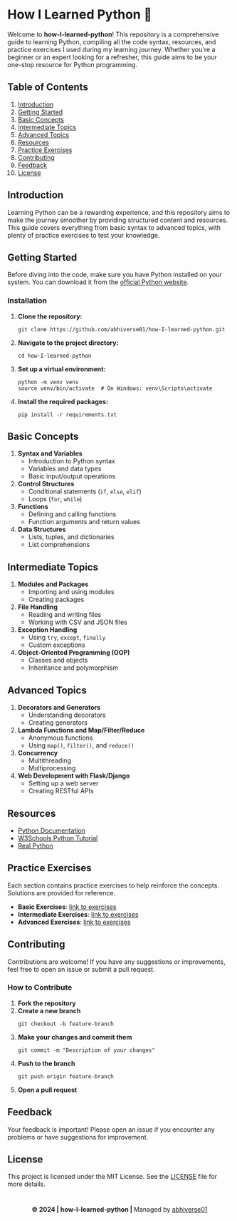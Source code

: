 <h1>How I Learned Python 🐍</h1>

<p>Welcome to <strong>how-I-learned-python</strong>! This repository is a comprehensive guide to learning Python, compiling all the code syntax, resources, and practice exercises I used during my learning journey. Whether you're a beginner or an expert looking for a refresher, this guide aims to be your one-stop resource for Python programming.</p>

<h2>Table of Contents</h2>
<ol>
    <li><a href="#introduction">Introduction</a></li>
    <li><a href="#getting-started">Getting Started</a></li>
    <li><a href="#basic-concepts">Basic Concepts</a></li>
    <li><a href="#intermediate-topics">Intermediate Topics</a></li>
    <li><a href="#advanced-topics">Advanced Topics</a></li>
    <li><a href="#resources">Resources</a></li>
    <li><a href="#practice-exercises">Practice Exercises</a></li>
    <li><a href="#contributing">Contributing</a></li>
    <li><a href="#feedback">Feedback</a></li>
    <li><a href="#license">License</a></li>
</ol>

<h2 id="introduction">Introduction</h2>
<p>Learning Python can be a rewarding experience, and this repository aims to make the journey smoother by providing structured content and resources. This guide covers everything from basic syntax to advanced topics, with plenty of practice exercises to test your knowledge.</p>

<h2 id="getting-started">Getting Started</h2>
<p>Before diving into the code, make sure you have Python installed on your system. You can download it from the <a href="https://www.python.org/downloads/" target="_blank">official Python website</a>.</p>

<h3>Installation</h3>
<ol>
    <li><strong>Clone the repository:</strong>
        <pre><code>git clone https://github.com/abhiverse01/how-I-learned-python.git</code></pre>
    </li>
    <li><strong>Navigate to the project directory:</strong>
        <pre><code>cd how-I-learned-python</code></pre>
    </li>
    <li><strong>Set up a virtual environment:</strong>
        <pre><code>python -m venv venv
source venv/bin/activate  # On Windows: venv\Scripts\activate</code></pre>
    </li>
    <li><strong>Install the required packages:</strong>
        <pre><code>pip install -r requirements.txt</code></pre>
    </li>
</ol>

<h2 id="basic-concepts">Basic Concepts</h2>
<ol>
    <li><strong>Syntax and Variables</strong>
        <ul>
            <li>Introduction to Python syntax</li>
            <li>Variables and data types</li>
            <li>Basic input/output operations</li>
        </ul>
    </li>
    <li><strong>Control Structures</strong>
        <ul>
            <li>Conditional statements (<code>if</code>, <code>else</code>, <code>elif</code>)</li>
            <li>Loops (<code>for</code>, <code>while</code>)</li>
        </ul>
    </li>
    <li><strong>Functions</strong>
        <ul>
            <li>Defining and calling functions</li>
            <li>Function arguments and return values</li>
        </ul>
    </li>
    <li><strong>Data Structures</strong>
        <ul>
            <li>Lists, tuples, and dictionaries</li>
            <li>List comprehensions</li>
        </ul>
    </li>
</ol>

<h2 id="intermediate-topics">Intermediate Topics</h2>
<ol>
    <li><strong>Modules and Packages</strong>
        <ul>
            <li>Importing and using modules</li>
            <li>Creating packages</li>
        </ul>
    </li>
    <li><strong>File Handling</strong>
        <ul>
            <li>Reading and writing files</li>
            <li>Working with CSV and JSON files</li>
        </ul>
    </li>
    <li><strong>Exception Handling</strong>
        <ul>
            <li>Using <code>try</code>, <code>except</code>, <code>finally</code></li>
            <li>Custom exceptions</li>
        </ul>
    </li>
    <li><strong>Object-Oriented Programming (OOP)</strong>
        <ul>
            <li>Classes and objects</li>
            <li>Inheritance and polymorphism</li>
        </ul>
    </li>
</ol>

<h2 id="advanced-topics">Advanced Topics</h2>
<ol>
    <li><strong>Decorators and Generators</strong>
        <ul>
            <li>Understanding decorators</li>
            <li>Creating generators</li>
        </ul>
    </li>
    <li><strong>Lambda Functions and Map/Filter/Reduce</strong>
        <ul>
            <li>Anonymous functions</li>
            <li>Using <code>map()</code>, <code>filter()</code>, and <code>reduce()</code></li>
        </ul>
    </li>
    <li><strong>Concurrency</strong>
        <ul>
            <li>Multithreading</li>
            <li>Multiprocessing</li>
        </ul>
    </li>
    <li><strong>Web Development with Flask/Django</strong>
        <ul>
            <li>Setting up a web server</li>
            <li>Creating RESTful APIs</li>
        </ul>
    </li>
</ol>

<h2 id="resources">Resources</h2>
<ul>
    <li><a href="https://docs.python.org/3/" target="_blank">Python Documentation</a></li>
    <li><a href="https://www.w3schools.com/python/" target="_blank">W3Schools Python Tutorial</a></li>
    <li><a href="https://realpython.com/" target="_blank">Real Python</a></li>
</ul>

<h2 id="practice-exercises">Practice Exercises</h2>
<p>Each section contains practice exercises to help reinforce the concepts. Solutions are provided for reference.</p>
<ul>
    <li><strong>Basic Exercises</strong>: <a href="exercises/basic/">link to exercises</a></li>
    <li><strong>Intermediate Exercises</strong>: <a href="exercises/intermediate/">link to exercises</a></li>
    <li><strong>Advanced Exercises</strong>: <a href="exercises/advanced/">link to exercises</a></li>
</ul>

<h2 id="contributing">Contributing</h2>
<p>Contributions are welcome! If you have any suggestions or improvements, feel free to open an issue or submit a pull request.</p>

<h3>How to Contribute</h3>
<ol>
    <li><strong>Fork the repository</strong></li>
    <li><strong>Create a new branch</strong>
        <pre><code>git checkout -b feature-branch</code></pre>
    </li>
    <li><strong>Make your changes and commit them</strong>
        <pre><code>git commit -m "Description of your changes"</code></pre>
    </li>
    <li><strong>Push to the branch</strong>
        <pre><code>git push origin feature-branch</code></pre>
    </li>
    <li><strong>Open a pull request</strong></li>
</ol>

<h2 id="feedback">Feedback</h2>
<p>Your feedback is important! Please open an issue if you encounter any problems or have suggestions for improvement.</p>

<h2 id="license">License</h2>
<p>This project is licensed under the MIT License. See the <a href="LICENSE">LICENSE</a> file for more details.</p>

#

<p align="center">
    <strong>&copy; 2024 | how-I-learned-python | </strong> 
    Managed by <a href="https://www.github.com/abhiverse01">abhiverse01</a>
</p>
